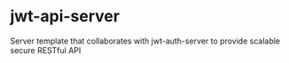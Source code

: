 # jwt-api-server
Server template that collaborates with jwt-auth-server to provide scalable secure RESTful API

